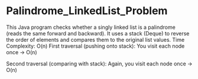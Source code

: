 # Palindrome_LinkedList_Problem
This Java program checks whether a singly linked list is a palindrome (reads the same forward and backward). It uses a stack (Deque) to reverse the order of elements and compares them to the original list values.
Time Complexity: O(n)
First traversal (pushing onto stack):
You visit each node once → O(n)

Second traversal (comparing with stack):
Again, you visit each node once → O(n)

